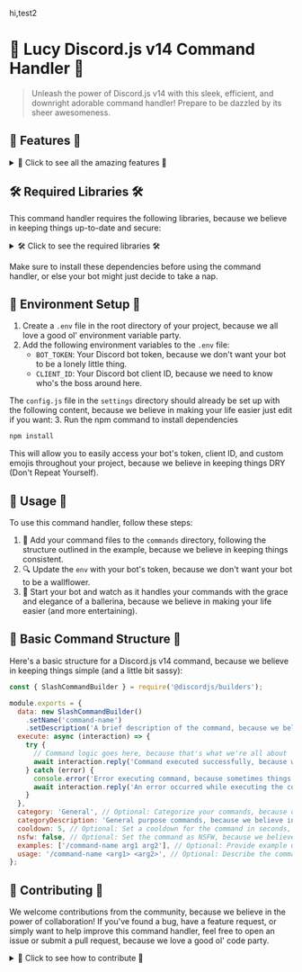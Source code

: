 hi,test2
# 🤖 Lucy Discord.js v14 Command Handler 🤖

> Unleash the power of Discord.js v14 with this sleek, efficient, and downright adorable command handler! Prepare to be dazzled by its sheer awesomeness.

## 🌟 Features 🌟

<details>
<summary>🌟 Click to see all the amazing features 🌟</summary>

- 📂 Easily manage your commands with a dedicated `commands` directory, because who doesn't love a good ol' file structure?
- 🔍 Automatically load and register all your commands globally, because ain't nobody got time for manual registration.
- 🤖 Seamless integration with Discord.js v14 and its latest features, because we're all about that cutting-edge tech.
- 🚀 Streamlined event handling for slash command interactions, because who needs complexity when you can have simplicity?
- 🔍 Robust error handling to ensure your bot stays up and running, because we all know Murphy's Law loves to rear its ugly head.
- 🕰️ Implement command cooldowns to prevent abuse, because we don't want your users to spam the poor bot to death.
- 📚 Organize your commands into categories for better navigation, because let's face it, no one likes a cluttered mess.
- 💁‍♀️ Provide a helpful and visually appealing help command, because we believe in making your users' lives easier (and more entertained).
- 🌟 Beautiful and informative logging for easy debugging, because who doesn't love a good ol' console log party?
- 📥 Implemented a command that allows users to download anime episodes directly from the bot, because we all know that's the real reason you're here.

</details>

## 🛠️ Required Libraries 🛠️

This command handler requires the following libraries, because we believe in keeping things up-to-date and secure:

<details>
<summary>🛠️ Click to see the required libraries 🛠️</summary>

- `axios`: ^1.6.8, because who doesn't love making HTTP requests?
- `boxen`: ^5.1.2, because we all need a little bit of ASCII art in our lives.
- `chalk`: ^4.1.2, because color is the spice of life.
- `discord.js`: ^14.14.1, because we're all about that Discord API goodness.
- `dotenv`: ^16.4.5, because we don't want your bot's secrets spilling out for the world to see.
- `figlet`: ^1.5.2, because ASCII art is the true mark of a sophisticated bot.
- `logform`: ^2.6.0, because we believe in keeping our logs organized and fabulous.
- `moment-timezone`: ^0.5.45, because time is a fickle thing and we need to keep track of it.
- `ora`: ^5.4.1, because who doesn't love a good ol' loading spinner?

</details>

Make sure to install these dependencies before using the command handler, or else your bot might just decide to take a nap.

## 🔑 Environment Setup 🔑

1. Create a `.env` file in the root directory of your project, because we all love a good ol' environment variable party.
2. Add the following environment variables to the `.env` file:
   - `BOT_TOKEN`: Your Discord bot token, because we don't want your bot to be a lonely little thing.
   - `CLIENT_ID`: Your Discord bot client ID, because we need to know who's the boss around here.

The `config.js` file in the `settings` directory should already be set up with the following content, because we believe in making your life easier just edit if you want:
3. Run the npm command to install dependencies 
```javascript
npm install
```

This will allow you to easily access your bot's token, client ID, and custom emojis throughout your project, because we believe in keeping things DRY (Don't Repeat Yourself).

## 🤖 Usage 🤖

To use this command handler, follow these steps:

1. 🚀 Add your command files to the `commands` directory, following the structure outlined in the example, because we believe in keeping things consistent.
2. 🔍 Update the `env`  with your bot's token, because we don't want your bot to be a wallflower.
3. 🤖 Start your bot and watch as it handles your commands with the grace and elegance of a ballerina, because we believe in making your life easier (and more entertaining).

## 🤖 Basic Command Structure 🤖

Here's a basic structure for a Discord.js v14 command, because we believe in keeping things simple (and a little bit sassy):

```javascript
const { SlashCommandBuilder } = require('@discordjs/builders');

module.exports = {
  data: new SlashCommandBuilder()
    .setName('command-name')
    .setDescription('A brief description of the command, because we believe in keeping things concise'),
  execute: async (interaction) => {
    try {
      // Command logic goes here, because that's what we're all about
      await interaction.reply('Command executed successfully, because we're just that good!');
    } catch (error) {
      console.error('Error executing command, because sometimes things just don't go our way:', error);
      await interaction.reply('An error occurred while executing the command, because we're not perfect (yet).');
    }
  },
  category: 'General', // Optional: Categorize your commands, because organization is key
  categoryDescription: 'General purpose commands, because we believe in keeping things simple', // Optional: Describe the command category
  cooldown: 5, // Optional: Set a cooldown for the command in seconds, because we don't want your users to spam the poor bot
  nsfw: false, // Optional: Set the command as NSFW, because we believe in keeping things family-friendly
  examples: ['/command-name arg1 arg2'], // Optional: Provide example usage, because we believe in helping our users
  usage: '/command-name <arg1> <arg2>', // Optional: Describe the command usage, because we believe in keeping things clear
};
```

## 🤝 Contributing 🤝

We welcome contributions from the community, because we believe in the power of collaboration! If you've found a bug, have a feature request, or simply want to help improve this command handler, feel free to open an issue or submit a pull request, because we love a good ol' code party.

<details>
<summary>🤝 Click to see how to contribute 🤝</summary>

To get started, simply fork the repository, make your changes, and submit a pull request, because we believe in keeping things simple (and a little bit sassy). We'll review your contributions and, if they're up to par, merge them into the main codebase, because we believe in keeping things fresh and exciting.

Together, we can make this command handler even better and help the Discord.js community thrive, because we believe in the power of teamwork (and a little bit of friendly competition).

</details>

